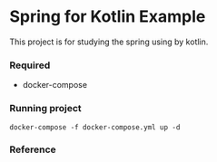 # Spring for Kotlin Example
This project is for studying the spring using by kotlin.

### Required
- docker-compose

### Running project
```shell
docker-compose -f docker-compose.yml up -d
```

### Reference




